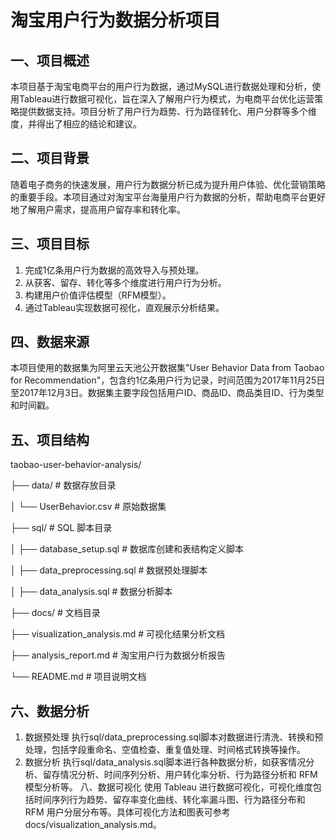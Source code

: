 # 淘宝用户行为数据分析项目

## 一、项目概述
本项目基于淘宝电商平台的用户行为数据，通过MySQL进行数据处理和分析，使用Tableau进行数据可视化，旨在深入了解用户行为模式，为电商平台优化运营策略提供数据支持。项目分析了用户行为趋势、行为路径转化、用户分群等多个维度，并得出了相应的结论和建议。

## 二、项目背景
随着电子商务的快速发展，用户行为数据分析已成为提升用户体验、优化营销策略的重要手段。本项目通过对淘宝平台海量用户行为数据的分析，帮助电商平台更好地了解用户需求，提高用户留存率和转化率。

## 三、项目目标
1. 完成1亿条用户行为数据的高效导入与预处理。
2. 从获客、留存、转化等多个维度进行用户行为分析。
3. 构建用户价值评估模型（RFM模型）。
4. 通过Tableau实现数据可视化，直观展示分析结果。

## 四、数据来源
本项目使用的数据集为阿里云天池公开数据集"User Behavior Data from Taobao for Recommendation"，包含约1亿条用户行为记录，时间范围为2017年11月25日至2017年12月3日。数据集主要字段包括用户ID、商品ID、商品类目ID、行为类型和时间戳。

## 五、项目结构
taobao-user-behavior-analysis/

├── data/ # 数据存放目录

│ └── UserBehavior.csv # 原始数据集

├── sql/ # SQL 脚本目录

│ ├── database_setup.sql # 数据库创建和表结构定义脚本

│ ├── data_preprocessing.sql # 数据预处理脚本

│ ├── data_analysis.sql # 数据分析脚本

├── docs/ # 文档目录

   ├── visualization_analysis.md # 可视化结果分析文档
   
   ├── analysis_report.md # 淘宝用户行为数据分析报告

└── README.md # 项目说明文档

## 六、数据分析
1. 数据预处理
执行sql/data_preprocessing.sql脚本对数据进行清洗、转换和预处理，包括字段重命名、空值检查、重复值处理、时间格式转换等操作。
2. 数据分析
执行sql/data_analysis.sql脚本进行各种数据分析，如获客情况分析、留存情况分析、时间序列分析、用户转化率分析、行为路径分析和 RFM 模型分析等。
八、数据可视化
使用 Tableau 进行数据可视化，可视化维度包括时间序列行为趋势、留存率变化曲线、转化率漏斗图、行为路径分布和 RFM 用户分层分布等。具体可视化方法和图表可参考docs/visualization_analysis.md。
